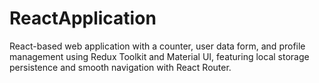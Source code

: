 # ReactApplication
React-based web application with a counter, user data form, and profile management using Redux Toolkit and Material UI, featuring local storage persistence and smooth navigation with React Router.
